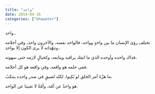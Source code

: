 ```yaml
---
title: "واحد"
date: 2014-04-16
categories: ["khawater"]
---
```


واحد..

تختلف رؤى الإنسان ما بين واحدٍ وواحد، فالواحد نفسه، والآخرون واحد، وفي أحلامه وتنهّداته لا يرى الكون إلا بواحد..

فذاك واحده وأوحده الذي ما انفك يراقبه ويتابعه، وكخيالٍ لازمه حتى سهوته،

ففي حلمه هو واقعه، وفي واقعه هو كل أحلامه،

ما هزّهُ أمر الخلق لو نُكِبوا، لكنّه لضيقٍ في صدر واحده ينتكبُ،

هو واحدٌ عن أمّة،  وأمّةٌ لا تغنينا عن الواحد.

